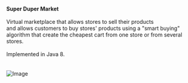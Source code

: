 **Super Duper Market**</br></br>
Virtual marketplace that allows stores to sell their products </br>
and allows customers to buy stores' products using a "smart buying"</br> 
algorithm that create the cheapest cart from one store or from several stores.</br></br>
Implemented in Java 8.</br></br></br>
![Image](https://cdn.picpng.com/shopping_cart/small/shopping-cart-shopping-icon-66944.png)
